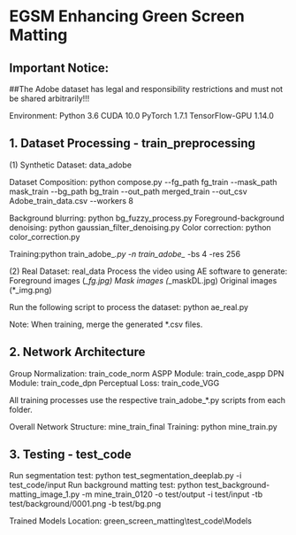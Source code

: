 # EGSM Enhancing Green Screen Matting

## Important Notice:
##The Adobe dataset has legal and responsibility restrictions and must not be shared arbitrarily!!!

Environment:
Python 3.6
CUDA 10.0
PyTorch 1.7.1
TensorFlow-GPU 1.14.0

## 1. Dataset Processing - train_preprocessing
(1) Synthetic Dataset: data_adobe

Dataset Composition:
python compose.py --fg_path fg_train --mask_path mask_train --bg_path bg_train --out_path merged_train --out_csv Adobe_train_data.csv --workers 8

Background blurring: python bg_fuzzy_process.py
Foreground-background denoising: python gaussian_filter_denoising.py
Color correction: python color_correction.py

Training:python train_adobe_*.py
-n train_adobe_* -bs 4 -res 256

(2) Real Dataset: real_data
Process the video using AE software to generate:
Foreground images (*_fg.jpg)
Mask images (*_maskDL.jpg)
Original images (*_img.png)

Run the following script to process the dataset:
python ae_real.py

Note: When training, merge the generated *.csv files.


## 2. Network Architecture
Group Normalization: train_code_norm
ASPP Module: train_code_aspp
DPN Module: train_code_dpn
Perceptual Loss: train_code_VGG
   
All training processes use the respective train_adobe_*.py scripts from each folder.

Overall Network Structure: mine_train_final
    Training: python mine_train.py

## 3. Testing - test_code
Run segmentation test:
python test_segmentation_deeplab.py -i test_code/input
Run background matting test:
python test_background-matting_image_1.py  -m mine_train_0120 -o test/output -i test/input -tb test/background/0001.png -b test/bg.png

Trained Models Location:
green_screen_matting\test_code\Models
